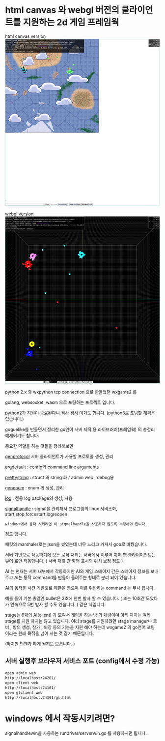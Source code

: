 # html canvas 와 webgl 버전의 클라이언트를 지원하는 2d 게임 프레임웍

html canvas version 
![screenshot](2d.png)

webgl version
![screenshot](3d.png)



python 2.x 와 wxpython tcp connection 으로 만들었던 wxgame2 를 

golang, websocket, wasm 으로 포팅하는 프로젝트 입니다. 

python2가 지원이 종료된다니 겸사 겸사 이기도 합니다. (python3로 포팅할 계획은 없습니다.)

goguelike를 만들면서 정리한 go언어 서버 제작 용 라이브러리(프레임웍) 의 총정리 예제이기도 합니다.

중요한 역할을 하는 것들을 정리해보면

[genprotocol](https://github.com/kasworld/genprotocol) 서버 클라이언트가 사용할 프로토콜 생성, 관리 

[argdefault](https://github.com/kasworld/argdefault) : config와 command line arguments 

[prettystring](https://github.com/kasworld/prettystring) : struct 의 string 화 / admin web , debug용 

[genenum](https://github.com/kasworld/genenum) : enum 의 생성, 관리 

[log](https://github.com/kasworld/log) : 전용 log package의 생성, 사용 

[signalhandle](https://github.com/kasworld/signalhandle) : signal을 관리해서 프로그램의 linux 서비스화, start,stop,forcestart,logreopen

    windows에서 동작 시키려면 이 signalhandle을 사용하지 않도록 수정해야 합니다. 

정도 입니다. 

패킷의 marshaler로는 json을 썼었는데 너무 느리고 커져서  gob로 바꿨습니다. 

서버 기반으로 작동하기에 모든 로직 처리는 서버에서 이루어 지며 
웹 클라이이언트는 뷰어 로만 작동합니다. ( 서버 패킷 간 화면 표시의 위치 보정 정도 )

AI 는 현재는 서버 내부에서 작동하지만 
AI와 게임 스테이지 간은 스테이지 정보를 보내주고 AI는 동작 command를 만들어 돌려주는 형태로 분리 되어 있습니다. 

AI의 동작은 시간 기반으로 제한을 받으며 이를 위반하는 command 는 무시 됩니다. 

예를 들어 기본 총알인 bullet은 2초에 한번 발사 할 수 있습니다. ( 또는 10초간 모았다가 연속으로 5번 발사 할 수도 있습니다. )
같은 식입니다. 

stage는 6개의 AI(client) 가 모여서 게임을 하는 방 의 개념이며 아직 까지는 여러 stage를 지원 하지는 않고 있습니다. 
여러 stage를 지원하려면 stage manager나 로비 , 방의 생성, 참가 , 퇴장 등의 기능을 지원 해야 하는데 
wxgame2 의 go언어 포팅 이라는 원래 목적을 넘어 서는 것 같기 때문입니다. 

(하지만 언젠가 하게 될지도 모릅니다. )

## 서버 실행후 브라우저 서비스 포트 (config에서 수정 가능)

    open admin web
    http://localhost:24201/
    open client web
    http://localhost:24101/
    open glclient web
    http://localhost:24101/gl.html


# windows 에서 작동시키려면?

signalhandlewin을 사용하는 rundriver/serverwin.go 를 사용하시면 됩니다. 
